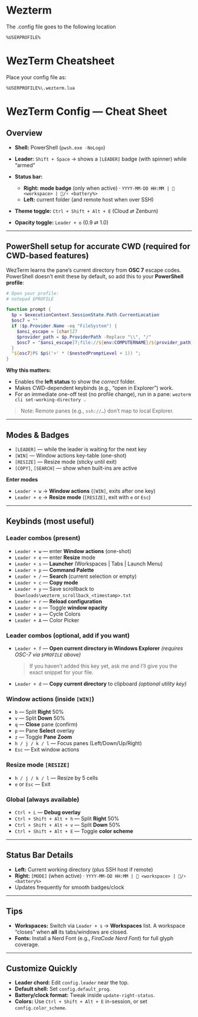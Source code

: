 # Wezterm

The .config file goes to the following location

`%USERPROFILE%`

# WezTerm Cheatsheet

Place your config file as:

```
%USERPROFILE%\.wezterm.lua
```

# WezTerm Config — Cheat Sheet

## Overview

* **Shell:** PowerShell (`pwsh.exe -NoLogo`)
* **Leader:** `Shift + Space` → shows a `[LEADER]` badge (with spinner) while “armed”
* **Status bar:**

  * **Right:** **mode badge** (only when active) · `YYYY-MM-DD HH:MM |  <workspace> | 🔋/⚡ <battery%>`
  * **Left:** current folder (and remote host when over SSH)
* **Theme toggle:** `Ctrl + Shift + Alt + E` (Cloud ⇄ Zenburn)
* **Opacity toggle:** `Leader + o` (0.9 ⇄ 1.0)

---

## PowerShell setup for accurate CWD (required for CWD-based features)

WezTerm learns the pane’s current directory from **OSC 7** escape codes. PowerShell doesn’t emit these by default, so add this to your **PowerShell profile**:

```powershell
# Open your profile:
# notepad $PROFILE

function prompt {
  $p = $executionContext.SessionState.Path.CurrentLocation
  $osc7 = ""
  if ($p.Provider.Name -eq "FileSystem") {
    $ansi_escape = [char]27
    $provider_path = $p.ProviderPath -Replace "\\", "/"
    $osc7 = "$ansi_escape]7;file://${env:COMPUTERNAME}/${provider_path}${ansi_escape}\"
  }
  "${osc7}PS $p$('>' * ($nestedPromptLevel + 1)) ";
}
```

**Why this matters:**

* Enables the **left status** to show the *correct* folder.
* Makes CWD-dependent keybinds (e.g., “open in Explorer”) work.
* For an immediate one-off test (no profile change), run in a pane:
  `wezterm cli set-working-directory .`

> Note: Remote panes (e.g., `ssh://…`) don’t map to local Explorer.

---

## Modes & Badges

* `[LEADER]` — while the leader is waiting for the next key
* `[WIN]` — Window actions key-table (one-shot)
* `[RESIZE]` — Resize mode (sticky until exit)
* `[COPY]`, `[SEARCH]` — show when built-ins are active

**Enter modes**

* `Leader + w` → **Window actions** (`[WIN]`, exits after one key)
* `Leader + e` → **Resize mode** (`[RESIZE]`, exit with `e` or `Esc`)

---

## Keybinds (most useful)

### Leader combos (present)

* `Leader + w` — enter **Window actions** (one-shot)
* `Leader + e` — enter **Resize** mode
* `Leader + s` — **Launcher** (Workspaces | Tabs | Launch Menu)
* `Leader + p` — **Command Palette**
* `Leader + /` — **Search** (current selection or empty)
* `Leader + c` — **Copy mode**
* `Leader + y` — Save scrollback to `Downloads\wezterm_scrollback_<timestamp>.txt`
* `Leader + r` — **Reload configuration**
* `Leader + o` — Toggle **window opacity**
* `Leader + a` — Cycle Colors
* `Leader + A` — Color Picker

### Leader combos (optional, add if you want)

* `Leader + f` — **Open current directory in Windows Explorer** *(requires OSC-7 via `$PROFILE` above)*

  > If you haven’t added this key yet, ask me and I’ll give you the exact snippet for your file.
* `Leader + d` — **Copy current directory** to clipboard *(optional utility key)*

### Window actions (inside `[WIN]`)

* `b` — Split **Right** 50%
* `v` — Split **Down** 50%
* `q` — **Close** pane (confirm)
* `p` — Pane **Select** overlay
* `z` — Toggle **Pane Zoom**
* `h / j / k / l` — Focus panes (Left/Down/Up/Right)
* `Esc` — Exit window actions

### Resize mode `[RESIZE]`

* `h / j / k / l` — Resize by 5 cells
* `e` or `Esc` — Exit

### Global (always available)

* `Ctrl + L` — **Debug overlay**
* `Ctrl + Shift + Alt + h` — Split **Right** 50%
* `Ctrl + Shift + Alt + v` — Split **Down** 50%
* `Ctrl + Shift + Alt + E` — Toggle **color scheme**

---

## Status Bar Details

* **Left:** Current working directory (plus SSH host if remote)
* **Right:** `[MODE]` (when active) · `YYYY-MM-DD HH:MM |  <workspace> | 🔋/⚡ <battery%>`
* Updates frequently for smooth badges/clock

---

## Tips

* **Workspaces:** Switch via `Leader + s` → **Workspaces** list. A workspace “closes” when **all** its tabs/windows are closed.
* **Fonts:** Install a Nerd Font (e.g., *FiraCode Nerd Font*) for full glyph coverage.

---

## Customize Quickly

* **Leader chord:** Edit `config.leader` near the top.
* **Default shell:** Set `config.default_prog`.
* **Battery/clock format:** Tweak inside `update-right-status`.
* **Colors:** Use `Ctrl + Shift + Alt + E` in-session, or set `config.color_scheme`.


